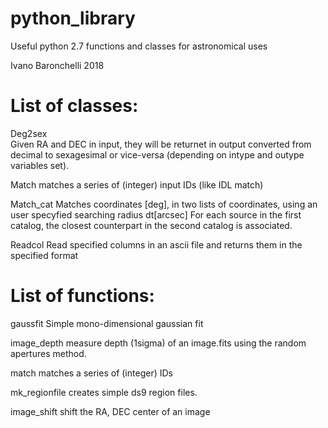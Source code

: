 # python_library

Useful python 2.7 functions and classes for astronomical uses

Ivano Baronchelli 2018


# List of classes:

Deg2sex    
Given RA and DEC in input, they will be returnet in output converted from decimal to sexagesimal or vice-versa (depending on intype and outype variables set).

Match 
matches a series of (integer) input IDs (like IDL match)

Match_cat 
Matches coordinates [deg], in two lists of coordinates, using an user specyfied searching radius dt[arcsec] For each source in the first catalog, the closest counterpart in the second catalog is associated.

Readcol 
Read specified columns in an ascii file and returns them in the specified format



# List of functions:

gaussfit 
Simple mono-dimensional gaussian fit

image_depth 
measure depth (1sigma) of an image.fits using the random apertures method. 

match 
matches a series of (integer) IDs

mk_regionfile 
creates simple ds9 region files. 

image_shift 
shift the RA, DEC center of an image

